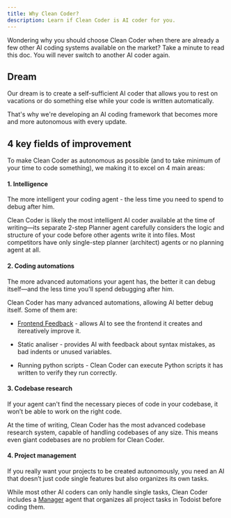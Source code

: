 ```yaml
---
title: Why Clean Coder?
description: Learn if Clean Coder is AI coder for you.
---
```

Wondering why you should choose Clean Coder when there are already a few other AI coding systems available on the market? Take a minute to read this doc. You will never switch to another AI coder again.

## Dream

Our dream is to create a self-sufficient AI coder that allows you to rest on vacations or do something else while your code is written automatically.

That's why we're developing an AI coding framework that becomes more and more autonomous with every update.

## 4 key fields of improvement

To make Clean Coder as autonomous as possible (and to take minimum of your time to code something), we making it to excel on 4 main areas:

#### 1. Intelligence

The more intelligent your coding agent - the less time you need to spend to debug after him.

Clean Coder is likely the most intelligent AI coder available at the time of writing—its separate 2-step Planner agent carefully considers the logic and structure of your code before other agents write it into files. Most competitors have only single-step planner (architect) agents or no planning agent at all.

#### 2. Coding automations

The more advanced automations your agent has, the better it can debug itself—and the less time you'll spend debugging after him.

Clean Coder has many advanced automations, allowing AI better debug itself. Some of them are:

- [Frontend Feedback](/features/frontend_feedback) - allows AI to see the frontend it creates and itereatively improve it.

- Static analiser - provides AI with feedback about syntax mistakes, as bad indents or unused variables.

- Running python scripts - Clean Coder can execute Python scripts it has written to verify they run correctly.

#### 3. Codebase research

If your agent can't find the necessary pieces of code in your codebase, it won’t be able to work on the right code.

At the time of writing, Clean Coder has the most advanced codebase research system, capable of handling codebases of any size. This means even giant codebases are no problem for Clean Coder.

#### 4. Project management

If you really want your projects to be created autonomously, you need an AI that doesn’t just code single features but also organizes its own tasks.

While most other AI coders can only handle single tasks, Clean Coder includes a [Manager](/usage/manager) agent that organizes all project tasks in Todoist before coding them.